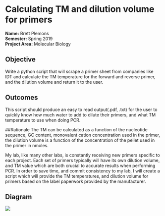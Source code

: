 # Calculating TM and dilution volume for primers

**Name:** Brett Plemons 
<br/>
**Semester:** Spring 2019
<br/>
**Project Area:** Molecular Biology

## Objective
Write a python script that will scrape a primer sheet from companies like IDT
and calculate the TM temperature for the forward and reverse primer, and the dilution volume and return it to the user.

## Outcomes
This script should produce an easy to read output(.pdf, .txt) for the user to quickly know how much water to add to dilute their primers,
and what TM temperature to use when doing PCR.

##Rationale
The TM can be calculated as a function of the nucleotide sequence, GC content, monovalent cation concentration used in the primer, the dilution volume is a function of the
concentration of the pellet used in the primer in nmoles.

My lab, like many other labs, is constantly receiving new primers specific to each project. Each set of primers typically will have its own
dilution volume, and TM value which are both crucial to accurate results when performing PCR. In order to save time, and commit 
consistency to my lab, I will create a script which will provide the TM temperatures, and dilution volume for primers based on the label paperwork
provided by the manufacturer.

## Diagram
<img src="https://github.com/KaynRyu/semesterProject/blob/master/semesterproject.jpg">
